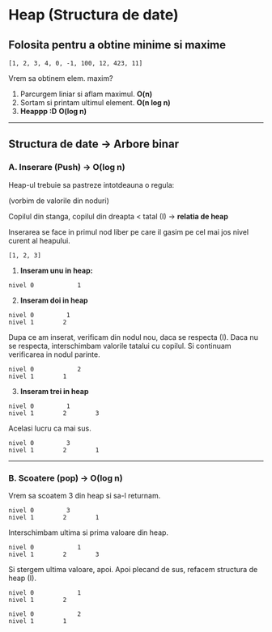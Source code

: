 # Heap (Structura de date)

## Folosita pentru a obtine minime si maxime

```plaintext
[1, 2, 3, 4, 0, -1, 100, 12, 423, 11]
```
Vrem sa obtinem elem. maxim?

1. Parcurgem liniar si aflam maximul. **O(n)**
2. Sortam si printam ultimul element. **O(n log n)**
3. **Heappp :D** **O(log n)**

---

## Structura de date -> Arbore binar

### A. Inserare (Push) -> **O(log n)**

Heap-ul trebuie sa pastreze intotdeauna o regula:

(vorbim de valorile din noduri)

Copilul din stanga, copilul din dreapta < tatal (I) -> **relatia de heap**

Inserarea se face in primul nod liber pe care il gasim pe cel mai jos nivel curent al heapului.

```plaintext
[1, 2, 3]
```

1. **Inseram unu in heap:**

```plaintext
nivel 0            1
```

2. **Inseram doi in heap**

```plaintext
nivel 0         1
nivel 1        2
```

Dupa ce am inserat, verificam din nodul nou, daca se respecta (I). Daca nu se respecta, interschimbam valorile tatalui cu copilul. Si continuam verificarea in nodul parinte.

```plaintext
nivel 0            2
nivel 1        1
```

3. **Inseram trei in heap**

```plaintext
nivel 0         1
nivel 1        2        3
```

Acelasi lucru ca mai sus.

```plaintext
nivel 0         3
nivel 1        2        1
```

---

### B. Scoatere (pop) -> **O(log n)**

Vrem sa scoatem 3 din heap si sa-l returnam.

```plaintext
nivel 0         3
nivel 1        2        1    
```

Interschimbam ultima si prima valoare din heap.

```plaintext
nivel 0            1
nivel 1        2        3
```

Si stergem ultima valoare, apoi. Apoi plecand de sus, refacem structura de heap (I).

```plaintext
nivel 0            1
nivel 1        2        
```

```plaintext
nivel 0            2
nivel 1        1
